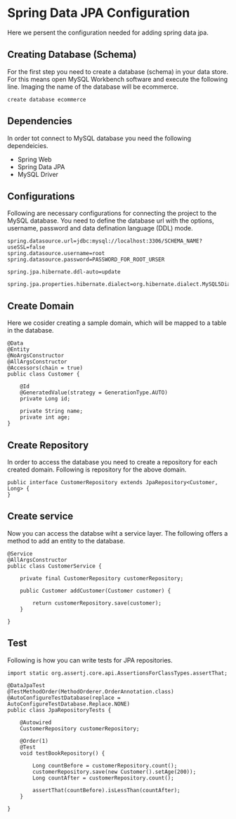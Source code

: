 # Spring Data JPA Configuration
 
Here we persent the configuration needed for adding spring data jpa. 

## Creating Database (Schema)
For the first step you need to create a database (schema) in your data store. For this means open MySQL Workbench software and execute the following line. Imaging the name of the database will be ecommerce.

```
create database ecommerce
```

## Dependencies
In order tot connect to MySQL database you need the following dependeicies.
* Spring Web
* Spring Data JPA
* MySQL Driver

## Configurations
Following are necessary configurations for connecting the project to the MySQL database.
You need to define the database url with the options, username, password and data defination language (DDL) mode.

```
spring.datasource.url=jdbc:mysql://localhost:3306/SCHEMA_NAME?useSSL=false
spring.datasource.username=root
spring.datasource.password=PASSWORD_FOR_ROOT_URSER

spring.jpa.hibernate.ddl-auto=update

spring.jpa.properties.hibernate.dialect=org.hibernate.dialect.MySQL5Dialect
```

## Create Domain
Here we cosider creating a sample domain, which will be mapped to a table in the database.

```
@Data
@Entity
@NoArgsConstructor
@AllArgsConstructor
@Accessors(chain = true)
public class Customer {

    @Id
    @GeneratedValue(strategy = GenerationType.AUTO)
    private Long id;

    private String name;
    private int age;
}
```

## Create Repository
In order to access the database you need to create a repository for each created domain. Following is repository for the above domain.

```
public interface CustomerRepository extends JpaRepository<Customer, Long> {
}
```

## Create service
Now you can access the databse wiht a service layer. The following offers a method to add an entity to the database.

```
@Service
@AllArgsConstructor
public class CustomerService {

    private final CustomerRepository customerRepository;

    public Customer addCustomer(Customer customer) {

        return customerRepository.save(customer);
    }

}
```

## Test
Following is how you can write tests for JPA repositories.

```
import static org.assertj.core.api.AssertionsForClassTypes.assertThat;

@DataJpaTest
@TestMethodOrder(MethodOrderer.OrderAnnotation.class)
@AutoConfigureTestDatabase(replace = AutoConfigureTestDatabase.Replace.NONE)
public class JpaRepositoryTests {

    @Autowired
    CustomerRepository customerRepository;

    @Order(1)
    @Test
    void testBookRepository() {

        Long countBefore = customerRepository.count();
        customerRepository.save(new Customer().setAge(200));
        Long countAfter = customerRepository.count();

        assertThat(countBefore).isLessThan(countAfter);
    }

}
```



